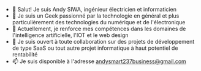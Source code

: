 - 👋 Salut! Je suis Andy SIWA, ingénieur électricien et informaticien
- 👀 Je suis un Geek passionné par la technologie en général et plus particulièrement des technologies du numérique et de l'électronique
- 🌱 Actuellement, je renforce mes compétences dans les domaines de l'intelligence artificielle, l'IOT et le web design
- 💞️ Je suis ouvert à toute collaboration sur des projets de développement de type SaaS ou tout autre projet informatique à haut potentiel de rentabilité
- 📫 Je suis disponible à l'adresse andysmart237business@gmail.com

<!---
AndySmart237/AndySmart237 is a ✨ special ✨ repository because its `README.md` (this file) appears on your GitHub profile.
You can click the Preview link to take a look at your changes.
--->
